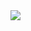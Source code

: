 <picture>
<source 
  srcset="https://github-readme-stats.vercel.app/api?username=chrispypeaches&show_icons=true&hide=stars,issues,contribs&count_private=true&hide_border=true&theme=vue-dark&bg_color=ffffff00"
  media="(prefers-color-scheme: dark), (prefers-color-scheme: no-preference)"
/>
<source
  srcset="https://github-readme-stats.vercel.app/api?username=chrispypeaches&show_icons=true&hide=stars,issues,contribs&count_private=true&hide_border=true&theme=vue"
  media="(prefers-color-scheme: light)"
/>
<img src="https://github-readme-stats.vercel.app/api?username=chrispypeaches&show_icons=true&hide=stars,issues,contribs&count_private=true&hide_border=true" />
</picture>